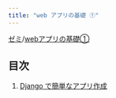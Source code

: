 ```yaml
---
title: "web アプリの基礎 ①"
---
```

[ゼミ](./../index.md)/[webアプリの基礎①](../index.md)

## 目次

1. [Django で簡単なアプリ作成](./basic-django-polls/index.md)
